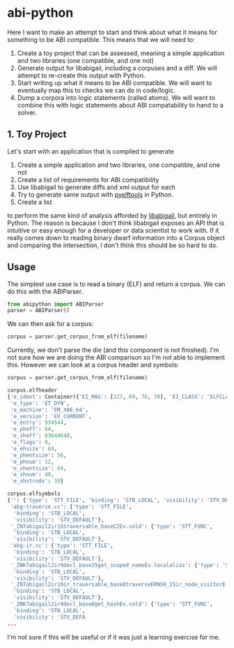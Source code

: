 # abi-python

Here I want to make an attempt to start and think about what it means for something to
be ABI compatible. This means that we will need to:

1. Create a toy project that can be assessed, meaning a simple application and two libraries (one compatible, and one not)
2. Generate output for libabigail, including a corpuses and a diff. We will attempt to re-create this output with Python. 
3. Start writing up what it means to be ABI compatible. We will want to eventually map this to checks we can do in code/logic.
4. Dump a corpora into logic statements (called atoms). We will want to combine this with logic statements about ABI compatability to hand to a solver.

## 1. Toy Project

Let's start with an application that is compiled to generate 


1. Create a simple application and two libraries, one compatible, and one not
2. Create a list of requirements for ABI compatibility
3. Use libabigail to generate diffs and xml output for each
4. Try to generate same output with [pyelftools](https://github.com/eliben/pyelftools/blob/master/examples/dwarf_die_tree.py) in Python.
5. Create a list 

to perform the same kind of analysis afforded by [libabigail](https://sourceware.org/git/libabigail.git), but entirely in Python.
The reason is because I don't think libabigail exposes an API that is intuitive or easy enough for a developer
or data scientist to work with. If it really comes down to reading binary dwarf information into a Corpus
object and comparing the intersection, I don't think this should be so hard to do.

## Usage

The simplest use case is to read a binary (ELF) and return a corpus. We can
do this with the ABIParser.

```python
from abipython import ABIParser
parser = ABIParser()
```

We can then ask for a corpus:

```python
corpus = parser.get_corpus_from_elf(filename)
```

Currently, we don't parse the die (and this component is not finished). I'm
not sure how we are doing the ABI comparison so I'm not able to implement this.
However we can look at a corpus header and symbols:

```python
corpus = parser.get_corpus_from_elf(filename)

corpus.elfheader
{'e_ident': Container({'EI_MAG': [127, 69, 76, 70], 'EI_CLASS': 'ELFCLASS64', 'EI_DATA': 'ELFDATA2LSB', 'EI_VERSION': 'EV_CURRENT', 'EI_OSABI': 'ELFOSABI_SYSV', 'EI_ABIVERSION': 0}),
 'e_type': 'ET_DYN',
 'e_machine': 'EM_X86_64',
 'e_version': 'EV_CURRENT',
 'e_entry': 934544,
 'e_phoff': 64,
 'e_shoff': 63644640,
 'e_flags': 0,
 'e_ehsize': 64,
 'e_phentsize': 56,
 'e_phnum': 12,
 'e_shentsize': 64,
 'e_shnum': 40,
 'e_shstrndx': 39}

corpus.elfsymbols
{'': {'type': 'STT_FILE', 'binding': 'STB_LOCAL', 'visibility': 'STV_DEFAULT'},
 'abg-traverse.cc': {'type': 'STT_FILE',
  'binding': 'STB_LOCAL',
  'visibility': 'STV_DEFAULT'},
 '_ZN7abigail2ir16traversable_baseC2Ev.cold': {'type': 'STT_FUNC',
  'binding': 'STB_LOCAL',
  'visibility': 'STV_DEFAULT'},
 'abg-ir.cc': {'type': 'STT_FILE',
  'binding': 'STB_LOCAL',
  'visibility': 'STV_DEFAULT'},
 '_ZNK7abigail2ir9decl_base15get_scoped_nameEv.localalias': {'type': 'STT_FUNC',
  'binding': 'STB_LOCAL',
  'visibility': 'STV_DEFAULT'},
 '_ZN7abigail2ir19ir_traversable_base8traverseERNS0_15ir_node_visitorE.localalias': {'type': 'STT_FUNC',
  'binding': 'STB_LOCAL',
  'visibility': 'STV_DEFAULT'},
 '_ZNK7abigail2ir9decl_base8get_hashEv.cold': {'type': 'STT_FUNC',
  'binding': 'STB_LOCAL',
  'visibility': 'STV_DEFA
...
```

I'm not sure if this will be useful or if it was just a learning exercise for me.
